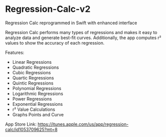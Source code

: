 # Regression-Calc-v2
Regression Calc reprogrammed in Swift with enhanced interface

Regression Calc performs many types of regressions and makes it easy to analyze data and generate best-fit curves. Additionally, the app computes r² values to show the accuracy of each regression.

Features:
- Linear Regressions
- Quadratic Regressions
- Cubic Regressions
- Quartic Regressions
- Quintic Regressions
- Polynomial Regressions
- Logarithmic Regressions
- Power Regressions
- Exponential Regressions
- r² Value Calculations
- Graphs Points and Curve

App Store Link: https://itunes.apple.com/us/app/regression-calc/id1053709625?mt=8
